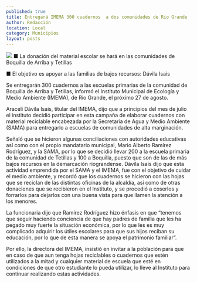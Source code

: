 ```yaml
---
published: true
title: Entregará IMEMA 300 cuadernos  a dos comunidades de Río Grande
author: Redacción
location: Local
category: Municipios
layout: posts
---
```


![](http://i.imgur.com/4WlWj0Km.jpg)
■ La donación del material escolar se hará en las comunidades de Boquilla de Arriba y Tetillas

■ El objetivo es apoyar a las familias de bajos recursos: Dávila Isais

Se entregarán 300 cuadernos a las escuelas primarias de la comunidad de Boquilla de Arriba y Tetillas, informó el Instituto Municipal de Ecología y Medio Ambiente (IMEMA), de Río Grande, el próximo 27 de agosto.

Araceli Dávila Isais, titular del IMEMA, dijo que a principios del mes de julio el instituto decidió participar en esta campaña de elaborar cuadernos con material reciclable encabezada por la Secretaría de Agua y Medio Ambiente (SAMA) para entregarlo a escuelas de comunidades de alta marginación.

Señaló que se hicieron algunas conciliaciones con autoridades educativas así como con el propio mandatario municipal, Mario Alberto Ramírez Rodríguez, y la SAMA, por lo que se decidió llevar 200 a la escuela primaria de la comunidad de Tetillas y 100 a Boquilla, puesto que son de las de más bajos recursos en la demarcación riograndense.
Dávila Isais dijo que esta actividad emprendida por el SAMA y el IMEMA, fue con el objetivo de cuidar el medio ambiente, y recordó que los cuadernos se hicieron con las hojas que se reciclan de las distintas oficinas de la alcaldía, así como de otras donaciones que se recibieron en el Instituto, y se procedió a coserlos y forrarlos para dejarlos con una buena vista para que llamen la atención a los menores.

La funcionaria dijo que Ramírez Rodríguez hizo énfasis en que “tenemos que seguir haciendo conciencia de que hay padres de familia que les ha pegado muy fuerte la situación económica, por lo que les es muy complicado adquirir los útiles escolares para que sus hijos reciban su educación, por lo que de esta manera se apoya el patrimonio familiar”.

Por ello, la directora del IMEMA, insistió en invitar a la población para que en caso de que aun tenga hojas reciclables o cuadernos que estén utilizados a la mitad y cualquier material de escuela que esté en condiciones de que otro estudiante lo pueda utilizar,  lo lleve al Instituto para continuar realizando estas actividades.
